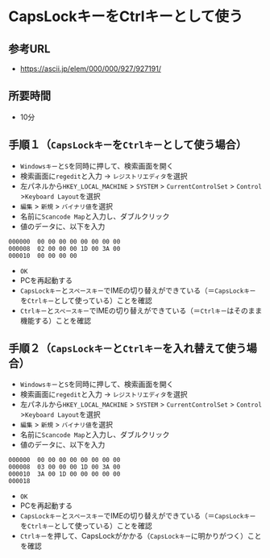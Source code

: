 # CapsLockキーをCtrlキーとして使う

## 参考URL

- https://ascii.jp/elem/000/000/927/927191/

## 所要時間

- 10分

## 手順１（`CapsLockキー`を`Ctrlキー`として使う場合）

- `Windowsキー`と`S`を同時に押して、検索画面を開く
- 検索画面に`regedit`と入力 → `レジストリエディタ`を選択
- 左パネルから`HKEY_LOCAL_MACHINE` > `SYSTEM` > `CurrentControlSet` > `Control` >`Keyboard Layout`を選択
- `編集` > `新規` > `バイナリ値`を選択
- 名前に`Scancode Map`と入力し、ダブルクリック
- 値のデータに、以下を入力

```
000000  00 00 00 00 00 00 00 00
000008  02 00 00 00 1D 00 3A 00
000010  00 00 00 00
```

- `OK`
- PCを再起動する
- `CapsLockキー`と`スペースキー`でIMEの切り替えができている（＝`CapsLockキー`を`Ctrlキー`として使っている）ことを確認
- `Ctrlキー`と`スペースキー`でIMEの切り替えができている（＝`Ctrlキー`はそのまま機能する）ことを確認

## 手順２（`CapsLockキー`と`Ctrlキー`を入れ替えて使う場合）

- `Windowsキー`と`S`を同時に押して、検索画面を開く
- 検索画面に`regedit`と入力 → `レジストリエディタ`を選択
- 左パネルから`HKEY_LOCAL_MACHINE` > `SYSTEM` > `CurrentControlSet` > `Control` >`Keyboard Layout`を選択
- `編集` > `新規` > `バイナリ値`を選択
- 名前に`Scancode Map`と入力し、ダブルクリック
- 値のデータに、以下を入力

```
000000  00 00 00 00 00 00 00 00
000008  03 00 00 00 1D 00 3A 00
000010  3A 00 1D 00 00 00 00 00
000018  
```

- `OK`
- PCを再起動する
- `CapsLockキー`と`スペースキー`でIMEの切り替えができている（＝`CapsLockキー`を`Ctrlキー`として使っている）ことを確認
- `Ctrlキー`を押して、CapsLockがかかる（`CapsLockキー`に明かりがつく）ことを確認
